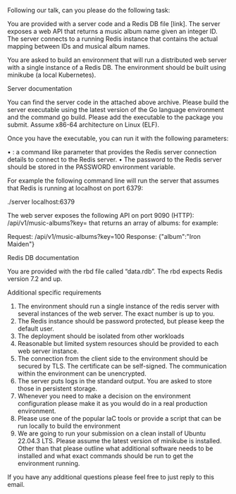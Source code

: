 Following our talk, can you please do the following task:

You are provided with a server code and a Redis DB file [link]. The server exposes a web API that returns a music album name given an integer ID. The server connects to a running Redis instance that contains the actual mapping between IDs and musical album names.

You are asked to build an environment that will run a distributed web server with a single instance of a Redis DB. The environment should be built using minikube (a local Kubernetes).

Server documentation

You can find the server code in the attached above archive. Please build the server executable using the latest version of the Go language environment and the command go build. Please add the executable to the package you submit. Assume x86-64 architecture on Linux (ELF).

Once you have the executable, you can run it with the following parameters:

• <redis server>:<port> a command like parameter that provides the Redis server connection details to connect to the Redis server.
• The password to the Redis server should be stored in the PASSWORD environment variable.

For example the following command line will run the server that assumes that Redis is running at localhost on port 6379:

./server localhost:6379

The web server exposes the following API on port 9090 (HTTP): /api/v1/music-albums?key=<INT> that returns an array of albums: for example:

Request: /api/v1/music-albums?key=100
Response: {"album":"Iron Maiden"}

Redis DB documentation

You are provided with the rbd file called “data.rdb”. The rbd expects Redis version 7.2 and up.

Additional specific requirements

1. The environment should run a single instance of the redis server with several instances of the web server. The exact number is up to you.
2. The Redis instance should be password protected, but please keep the default user.
3. The deployment should be isolated from other workloads
4. Reasonable but limited system resources should be provided to each web server instance.
5. The connection from the client side to the environment should be secured by TLS. The certificate can be self-signed. The communication within the environment can be unencrypted.
6. The server puts logs in the standard output. You are asked to store those in persistent storage.
7. Whenever you need to make a decision on the environment configuration please make it as you would do in a real production environment.
8. Please use one of the popular IaC tools or provide a script that can be run locally to build the environment
9. We are going to run your submission on a clean install of Ubuntu 22.04.3 LTS. Please assume the latest version of minikube is installed. Other than that please outline what additional software needs to be installed and what exact commands should be run to get the environment running.

If you have any additional questions please feel free to just reply to this email.

